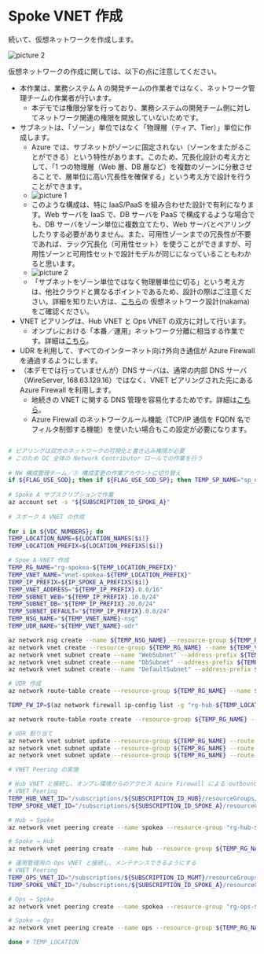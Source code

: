 # Spoke VNET 作成

続いて、仮想ネットワークを作成します。

![picture 2](./images/c59a762c57b7b2409724007b75062726bfef131f08ec6adcbc90ce609b41e95f.png)  

仮想ネットワークの作成に関しては、以下の点に注意してください。

- 本作業は、業務システム A の開発チームの作業者ではなく、ネットワーク管理チームの作業者が行います。
  - 本デモでは権限分掌を行っており、業務システムの開発チーム側に対してネットワーク関連の権限を開放していないためです。
- サブネットは、「ゾーン」単位ではなく「物理層（ティア、Tier）」単位に作成します。
  - Azure では、サブネットがゾーンに固定されない（ゾーンをまたがることができる）という特性があります。このため、冗長化設計の考え方として、「1 つの物理層（Web 層、DB 層など）を複数のゾーンに分散させることで、層単位に高い冗長性を確保する」という考え方で設計を行うことができます。
  - ![picture 1](./images/07957683d95c4a579930ff78e98f4062e22df5689a9f805e2fba8b296265b30b.png)  
  - このような構成は、特に IaaS/PaaS を組み合わせた設計で有利になります。Web サーバを IaaS で、DB サーバを PaaS で構成するような場合でも、DB サーバをゾーン単位に複数立てたり、Web サーバとペアリングしたりする必要がありません。また、可用性ゾーンまでの冗長性が不要であれば、ラック冗長化（可用性セット）を使うことができますが、可用性ゾーンと可用性セットで設計モデルが同じになっていることもわかると思います。
  - ![picture 2](./images/33aaa06663fb870ed0cb5854314f394b91bf358cd2dceae37fab2c54351c7518.png)  
  - 「サブネットをゾーン単位ではなく物理層単位に切る」という考え方は、他社クラウドと異なるポイントであるため、設計の際はご注意ください。詳細を知りたい方は、[こちら](https://github.com/Azure/jp-techdocs)の	仮想ネットワーク設計(nakama)をご確認ください。
- VNET ピアリングは、Hub VNET と Ops VNET の双方に対して行います。
  - オンプレにおける「本番／運用」ネットワーク分離に相当する作業です。詳細は[こちら](/02.%E7%AE%A1%E7%90%86%E3%82%B5%E3%83%96%E3%82%B9%E3%82%AF%E3%83%AA%E3%83%97%E3%82%B7%E3%83%A7%E3%83%B3%E3%81%AE%E4%BD%9C%E6%88%90/02_01_OpsVNET%E4%BD%9C%E6%88%90.md)。
- UDR を利用して、すべてのインターネット向け外向き通信が Azure Firewall を通過するようにします。
- （本デモでは行っていませんが）DNS サーバは、通常の内部 DNS サーバ（WireServer, 168.63.129.16）ではなく、VNET ピアリングされた先にある Azure Firewall を利用します。
  - 地続きの VNET に関する DNS 管理を容易化するためです。詳細は[こちら](/04.%E7%AE%A1%E7%90%86%E5%9F%BA%E7%9B%A4%E3%81%AE%E6%A7%8B%E6%88%90%E8%A8%AD%E5%AE%9A/04_03_PrivateDNSZones%E3%81%AE%E4%BD%9C%E6%88%90.md)。
  - Azure Firewall のネットワークルール機能（TCP/IP 通信を FQDN 名でフィルタ制御する機能）を使いたい場合もこの設定が必要になります。

```bash

# ピアリングは双方のネットワークの可視化と書き込み権限が必要
# このため DC 全体の Network Contributor ロールでの作業を行う
 
# NW 構成管理チーム／③ 構成変更の作業アカウントに切り替え
if ${FLAG_USE_SOD}; then if ${FLAG_USE_SOD_SP}; then TEMP_SP_NAME="sp_nw_change"; az login --service-principal --username ${SP_APP_IDS[${TEMP_SP_NAME}]} --password '${SP_PWDS[${TEMP_SP_NAME}]}' --tenant ${PRIMARY_DOMAIN_NAME} --allow-no-subscriptions; else az account clear; az login -u "user_nw_change@${PRIMARY_DOMAIN_NAME}" -p "${ADMIN_PASSWORD}"; fi; fi
 
# Spoke A サブスクリプションで作業
az account set -s "${SUBSCRIPTION_ID_SPOKE_A}"
 
# スポーク A VNET の作成
 
for i in ${VDC_NUMBERS}; do
TEMP_LOCATION_NAME=${LOCATION_NAMES[$i]}
TEMP_LOCATION_PREFIX=${LOCATION_PREFIXS[$i]}

# Spoe A VNET 作成
TEMP_RG_NAME="rg-spokea-${TEMP_LOCATION_PREFIX}"
TEMP_VNET_NAME="vnet-spokea-${TEMP_LOCATION_PREFIX}"
TEMP_IP_PREFIX=${IP_SPOKE_A_PREFIXS[$i]}
TEMP_VNET_ADDRESS="${TEMP_IP_PREFIX}.0.0/16"
TEMP_SUBNET_WEB="${TEMP_IP_PREFIX}.10.0/24"
TEMP_SUBNET_DB="${TEMP_IP_PREFIX}.20.0/24"
TEMP_SUBNET_DEFAULT="${TEMP_IP_PREFIX}.0.0/24"
TEMP_NSG_NAME="${TEMP_VNET_NAME}-nsg"
TEMP_UDR_NAME="${TEMP_VNET_NAME}-udr"

az network nsg create --name ${TEMP_NSG_NAME} --resource-group ${TEMP_RG_NAME}
az network vnet create --resource-group ${TEMP_RG_NAME} --name ${TEMP_VNET_NAME} --address-prefixes ${TEMP_VNET_ADDRESS}
az network vnet subnet create --name "WebSubnet" --address-prefix ${TEMP_SUBNET_WEB} --resource-group ${TEMP_RG_NAME} --vnet-name ${TEMP_VNET_NAME} --nsg ${TEMP_NSG_NAME}
az network vnet subnet create --name "DbSubnet" --address-prefix ${TEMP_SUBNET_DB} --resource-group ${TEMP_RG_NAME} --vnet-name ${TEMP_VNET_NAME} --nsg ${TEMP_NSG_NAME}
az network vnet subnet create --name "DefaultSubnet" --address-prefix ${TEMP_SUBNET_DEFAULT} --resource-group ${TEMP_RG_NAME} --vnet-name ${TEMP_VNET_NAME} --nsg ${TEMP_NSG_NAME}

# UDR 作成
az network route-table create --resource-group ${TEMP_RG_NAME} --name ${TEMP_UDR_NAME}

TEMP_FW_IP=$(az network firewall ip-config list -g "rg-hub-${TEMP_LOCATION_PREFIX}" -f "fw-hub-${TEMP_LOCATION_PREFIX}" --subscription "${SUBSCRIPTION_NAME_HUB}" --query "[0].privateIpAddress" --output tsv)

az network route-table route create --resource-group ${TEMP_RG_NAME} --name default --route-table-name ${TEMP_UDR_NAME} --address-prefix 0.0.0.0/0 --next-hop-type VirtualAppliance --next-hop-ip-address ${TEMP_FW_IP}

# UDR 割り当て
az network vnet subnet update --resource-group ${TEMP_RG_NAME} --route-table ${TEMP_UDR_NAME} --ids $(az network vnet subnet show --resource-group ${TEMP_RG_NAME} --vnet-name $TEMP_VNET_NAME --name "WebSubnet" --query id -o tsv)
az network vnet subnet update --resource-group ${TEMP_RG_NAME} --route-table ${TEMP_UDR_NAME} --ids $(az network vnet subnet show --resource-group ${TEMP_RG_NAME} --vnet-name $TEMP_VNET_NAME --name "DbSubnet" --query id -o tsv)
az network vnet subnet update --resource-group ${TEMP_RG_NAME} --route-table ${TEMP_UDR_NAME} --ids $(az network vnet subnet show --resource-group ${TEMP_RG_NAME} --vnet-name $TEMP_VNET_NAME --name "DefaultSubnet" --query id -o tsv)

# VNET Peering の実施

# Hub VNET と接続し、オンプレ環境からのアクセス Azure Firewall による outbound アクセスができるようにする
# VNET Peering
TEMP_HUB_VNET_ID="/subscriptions/${SUBSCRIPTION_ID_HUB}/resourceGroups/rg-hub-${TEMP_LOCATION_PREFIX}/providers/Microsoft.Network/virtualNetworks/vnet-hub-${TEMP_LOCATION_PREFIX}"
TEMP_SPOKE_VNET_ID="/subscriptions/${SUBSCRIPTION_ID_SPOKE_A}/resourceGroups/${TEMP_RG_NAME}/providers/Microsoft.Network/virtualNetworks/${TEMP_VNET_NAME}"

# Hub → Spoke
az network vnet peering create --name spokea --resource-group "rg-hub-${TEMP_LOCATION_PREFIX}" --vnet-name "vnet-hub-${TEMP_LOCATION_PREFIX}" --remote-vnet $TEMP_SPOKE_VNET_ID --allow-vnet-access --subscription "${SUBSCRIPTION_NAME_HUB}"

# Spoke → Hub
az network vnet peering create --name hub --resource-group ${TEMP_RG_NAME} --vnet-name ${TEMP_VNET_NAME} --remote-vnet $TEMP_HUB_VNET_ID --allow-vnet-access --subscription "${SUBSCRIPTION_NAME_SPOKE_A}"

# 運用管理用の Ops VNET と接続し、メンテナンスできるようにする
# VNET Peering
TEMP_OPS_VNET_ID="/subscriptions/${SUBSCRIPTION_ID_MGMT}/resourceGroups/rg-ops-${TEMP_LOCATION_PREFIX}/providers/Microsoft.Network/virtualNetworks/vnet-ops-${TEMP_LOCATION_PREFIX}"
TEMP_SPOKE_VNET_ID="/subscriptions/${SUBSCRIPTION_ID_SPOKE_A}/resourceGroups/${TEMP_RG_NAME}/providers/Microsoft.Network/virtualNetworks/${TEMP_VNET_NAME}"

# Ops → Spoke
az network vnet peering create --name spokea --resource-group "rg-ops-${TEMP_LOCATION_PREFIX}" --vnet-name "vnet-ops-${TEMP_LOCATION_PREFIX}" --remote-vnet $TEMP_SPOKE_VNET_ID --allow-vnet-access --subscription "${SUBSCRIPTION_NAME_MGMT}"

# Spoke → Ops
az network vnet peering create --name ops --resource-group ${TEMP_RG_NAME} --vnet-name ${TEMP_VNET_NAME} --remote-vnet $TEMP_OPS_VNET_ID --allow-vnet-access --subscription "${SUBSCRIPTION_NAME_SPOKE_A}"

done # TEMP_LOCATION

```
